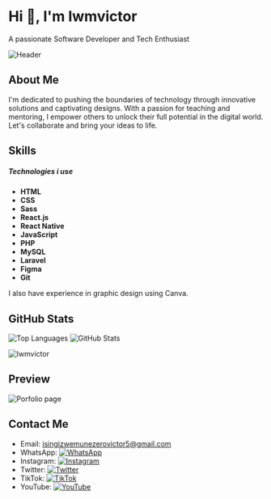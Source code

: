 # Hi 👋, I'm Iwmvictor

A passionate Software Developer and Tech Enthusiast

![Header](https://firebasestorage.googleapis.com/v0/b/flexi-coding.appspot.com/o/dempgi7-520f8d5f-63d4-4453-8822-dbc149ae27f8.gif?alt=media&token=91c0c7b2-93c3-4029-b011-1a8703c5730d)

## About Me

I'm dedicated to pushing the boundaries of technology through innovative solutions and captivating designs. With a passion for teaching and mentoring, I empower others to unlock their full potential in the digital world. Let's collaborate and bring your ideas to life.

## Skills 
##### Technologies i use

- **HTML**
- **CSS**
- **Sass**
- **React.js**
- **React Native**
- **JavaScript**
- **PHP**
- **MySQL**
- **Laravel**
- **Figma**
- **Git**

I also have experience in graphic design using Canva.


## GitHub Stats

![Top Languages](https://github-readme-stats.vercel.app/api/top-langs/?username=iwmvictor&layout=compact&theme=tokyonight)
![GitHub Stats](https://github-readme-stats.vercel.app/api?username=iwmvictor&show_icons=true&theme=tokyonight)

<p><img align="center" src="https://github-readme-streak-stats.herokuapp.com/?user=iwmvictor&&theme=tokyonight" alt="Iwmvictor" /></p>

## Preview

![Porfolio page](./public/preview.png)


## Contact Me
- Email: [isingizwemunezerovictor5@gmail.com](mailto:isingizwemunezerovictor5@gmail.com)
- WhatsApp: [![WhatsApp](https://img.shields.io/badge/WhatsApp-Message-green?style=flat&logo=whatsapp)](https://api.whatsapp.com/send/?phone=250781996271&text=+%60%60%60Hi+Iwmvictor%2C%60%60%60+%0A%0A+_I%27ve+seen+your+Ressume+and+I%27d+like+to+schedule+a+call+to+discuss+your+services._+&type=phone_number&app_absent=0)
- Instagram: [![Instagram](https://img.shields.io/badge/Instagram-Follow-blue?style=flat&logo=instagram)](https://instagram.com/iwmvictor)
- Twitter: [![Twitter](https://img.shields.io/badge/Twitter-Follow-lightblue?style=flat&logo=twitter)](https://twitter.com/iwmvictor)
- TikTok: [![TikTok](https://img.shields.io/badge/TikTok-Follow-red?style=flat&logo=tiktok)](https://www.tiktok.com/@iwmvictor)
- YouTube: [![YouTube](https://img.shields.io/badge/YouTube-Subscribe-red?style=flat&logo=youtube)](https://youtube.com/@iwmvik)
